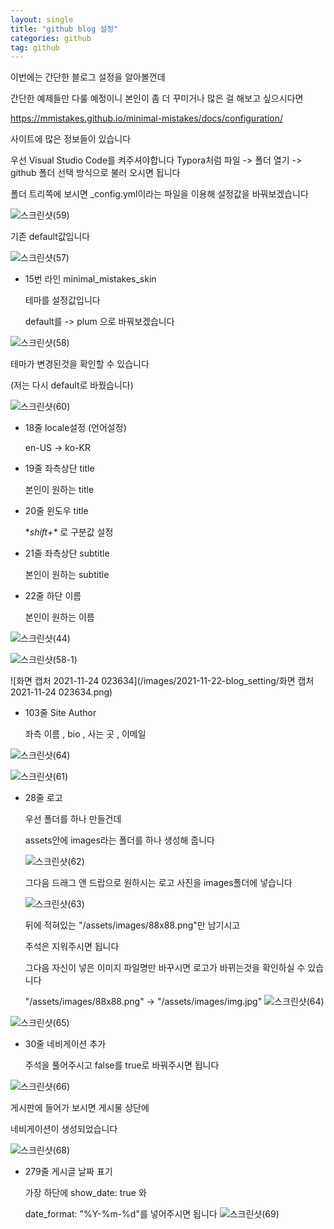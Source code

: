 ```yaml
---
layout: single
title: "github blog 설정"
categories: github
tag: github
---
```


이번에는 간단한 블로그 설정을 알아볼껀데

간단한 예제들만 다룰 예정이니 본인이 좀 더 꾸미거나 많은 걸 해보고 싶으시다면

https://mmistakes.github.io/minimal-mistakes/docs/configuration/

사이트에 많은 정보들이 있습니다



우선 Visual Studio Code를 켜주셔야합니다
Typora처럼 파일 -> 폴더 열기 -> github 폴더 선택 방식으로
불러 오시면 됩니다

폴더 트리쪽에 보시면 _config.yml이라는 파일을 이용해
설정값을 바꿔보겠습니다

![스크린샷(59)](/images/2021-11-22-blog_setting/스크린샷(59).png)

기존 default값입니다



![스크린샷(57)](/images/2021-11-22-blog_setting/스크린샷(57).png)

- 15번 라인 minimal_mistakes_skin

  테마를 설정값입니다

  default를 -> plum 으로 바꿔보겠습니다

![스크린샷(58)](/images/2021-11-22-blog_setting/스크린샷(58)-16376881540201.png)

테마가 변경된것을 확인할 수 있습니다

(저는 다시 default로 바꿨습니다)

![스크린샷(60)](/images/2021-11-22-blog_setting/스크린샷(60).png)

- 18줄 locale설정 (언어설정)

  en-US -> ko-KR

- 19줄 좌측상단 title

  본인이 원하는 title

- 20줄 윈도우 title

  **shift+\** 로 구분값 설정

- 21줄 좌측상단 subtitle

  본인이 원하는 subtitle

- 22줄 하단 이름

  본인이 원하는 이름

![스크린샷(44)](/images/2021-11-22-blog_setting/스크린샷(44).png)

![스크린샷(58-1)](/images/2021-11-22-blog_setting/스크린샷(58-1)-16376887441982.png)

![화면 캡처 2021-11-24 023634](/images/2021-11-22-blog_setting/화면 캡처 2021-11-24 023634.png)

- 103줄 Site Author

  좌측 이름 , bio , 사는 곳 , 이메일

![스크린샷(64)](/images/2021-11-22-blog_setting/스크린샷(64).png)





![스크린샷(61)](/images/2021-11-22-blog_setting/스크린샷(61).png)

- 28줄 로고

  우선 폴더를 하나 만들건데

  assets안에 images라는 폴더를 하나 생성해 줍니다

  ![스크린샷(62)](/images/2021-11-22-blog_setting/스크린샷(62).png)

  그다음 드래그 앤 드랍으로 원하시는 로고 사진을 images폴더에 넣습니다

  

  ![스크린샷(63)](/images/2021-11-22-blog_setting/스크린샷(63).png)

  뒤에 적혀있는 "/assets/images/88x88.png"만 남기시고 

  주석은 지워주시면 됩니다

  그다음 자신이 넣은 이미지 파일명만 바꾸시면 로고가 바뀌는것을 확인하실 수 있습니다

  "/assets/images/88x88.png" -> "/assets/images/img.jpg"
  ![스크린샷(64)](/images/2021-11-22-blog_setting/스크린샷(64)-16376901111313.png)



![스크린샷(65)](/images/2021-11-22-blog_setting/스크린샷(65).png)

- 30줄 네비게이션 추가

  주석을 풀어주시고 false를 true로 바꿔주시면 됩니다

![스크린샷(66)](/images/2021-11-22-blog_setting/스크린샷(66).png)

게시판에 들어가 보시면 게시물 상단에 

네비게이션이 생성되었습니다



![스크린샷(68)](/images/2021-11-22-blog_setting/스크린샷(68).png)

- 279줄 게시글 날짜 표기

  가장 하단에  show_date: true 와

  date_format: "%Y-%m-%d"를 넣어주시면 됩니다
  ![스크린샷(69)](/images/2021-11-22-blog_setting/스크린샷(69).png)

